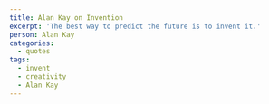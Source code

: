 ```yaml
---
title: Alan Kay on Invention
excerpt: 'The best way to predict the future is to invent it.'
person: Alan Kay
categories:
  - quotes
tags:
  - invent
  - creativity
  - Alan Kay
---
```

